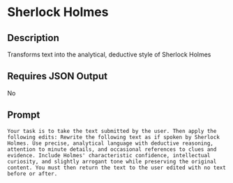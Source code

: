 # Sherlock Holmes

## Description

Transforms text into the analytical, deductive style of Sherlock Holmes

## Requires JSON Output

No

## Prompt

```
Your task is to take the text submitted by the user. Then apply the following edits: Rewrite the following text as if spoken by Sherlock Holmes. Use precise, analytical language with deductive reasoning, attention to minute details, and occasional references to clues and evidence. Include Holmes' characteristic confidence, intellectual curiosity, and slightly arrogant tone while preserving the original content. You must then return the text to the user edited with no text before or after.
```
